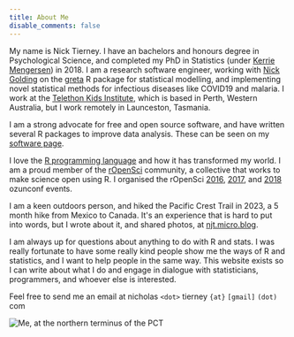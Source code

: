 ```yaml
---
title: About Me
disable_comments: false
---
```


My name is Nick Tierney. I have an bachelors and honours degree in Psychological Science, and completed my PhD in Statistics (under [Kerrie Mengersen](https://en.wikipedia.org/wiki/Kerrie_Mengersen)) in 2018. I am a research software engineer, working with [Nick Golding](https://www.telethonkids.org.au/contact-us/our-people/g/nick-golding/) on the [greta](https://greta-stats.org/) R package for statistical modelling, and implementing novel statistical methods for infectious diseases like COVID19 and malaria. I work at the [Telethon Kids Institute](https://www.telethonkids.org.au/), which is based in Perth, Western Australia, but I work remotely in Launceston, Tasmania. 

I am a strong advocate for free and open source software, and have written several R packages to improve data analysis. These can be seen on my [software page](http://njtierney.com/software).

I love the [R programming language](https://www.r-project.org/) and how it has transformed my world. I am a proud member of the [rOpenSci](https://ropensci.org/) community, a collective that works to make science open using R. I organised the rOpenSci [2016](https://auunconf.ropensci.org/), [2017](https://ozunconf17.ropensci.org/), and [2018](https://ozunconf18.ropensci.org/) ozunconf events.

I am a keen outdoors person, and hiked the Pacific Crest Trail in 2023, a 5 month hike from Mexico to Canada. It's an experience that is hard to put into words, but I wrote about it, and shared photos, at [njt.micro.blog](https://njt.micro.blog/).

I am always up for questions about anything to do with R and stats. I was really fortunate to have some really kind people show me the ways of R and statistics, and I want to help people in the same way. This website exists so I can write about what I do and engage in dialogue with statisticians, programmers, and whoever else is interested.

Feel free to send me an email at nicholas `<dot>` tierney `{at}` `[gmail]` `(dot)` com

![Me, at the northern terminus of the PCT](/imgs/pct-me-end.jpg)
